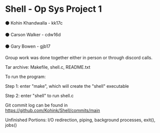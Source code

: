 # Shell - Op Sys Project 1

⚫ Kohin Khandwalla - kk17c

⚫ Carson Walker - cdw16d

⚫ Gary Bowen - gjb17

Group work was done together either in person or through discord calls.

Tar archive: Makefile, shell.c, README.txt

To run the program:

Step 1: enter "make", which will create the "shell" executable

Step 2: enter "shell" to run shell.c


Git commit log can be found in https://github.com/Kohink/Shell/commits/main

Unfinished Portions: I/O redirection, piping, background processes, exit(), jobs()
